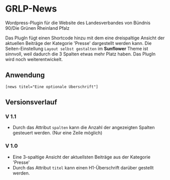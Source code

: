GRLP-News
=========

Wordpress-Plugin für die Website des Landesverbandes von
Bündnis 90/Die Grünen Rheinland Pfalz

Das PlugIn fügt einen Shortcode hinzu mit dem eine dreispaltige Ansicht
der aktuellen Beiträge der Kategorie 'Presse' dargestellt werden kann.
Die Seiten-Einstellung `Layout selbst gestalten` im __Sunflower__ Theme
ist sinnvoll, weil dadurch die 3 Spalten etwas mehr Platz haben.
Das PlugIn wird noch weiterentwickelt.

Anwendung
---------

	[news titel="Eine optionale Überschrift"]

Versionsverlauf
---------------

### V 1.1

- Durch das Attribut `spalten` kann die Anzahl der angezeigten Spalten
  gesteuert werden. (Nur eine Zeile möglich)

### V 1.0

- Eine 3-spaltige Ansicht der aktuellsten Beiträge aus der Kategorie 'Presse'
- Durch das Attribut `titel` kann einen H1-Überschrift darüber gestellt werden.
